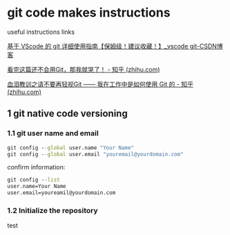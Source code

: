 # git code makes instructions

useful instructions links

[基于 VScode 的 git 详细使用指南【保姆级！建议收藏！】_vscode git-CSDN博客](https://blog.csdn.net/weixin_48024605/article/details/136037857)

[看完这篇还不会用Git，那我就哭了！ - 知乎 (zhihu.com)](https://zhuanlan.zhihu.com/p/94008510)

[血泪教训之请不要再轻视Git —— 我在工作中是如何使用 Git 的 - 知乎 (zhihu.com)](https://zhuanlan.zhihu.com/p/250493093)


## 1 git native code versioning

### 1.1 git user name and email

```cmd
git config --global user.name "Your Name"
git config --global user.email "youremail@yourdomain.com"
```

confirm information:

```cmd
git config --list
user.name=Your Name
user.email=youreamil@yourdomain.com
```

### 1.2 Initialize the repository

test
